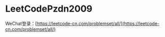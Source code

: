 # LeetCodePzdn2009

WeChat登录：[https://leetcode-cn.com/problemset/all/](https://leetcode-cn.com/problemset/all/)


